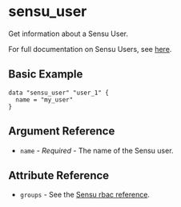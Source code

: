 # sensu_user

Get information about a Sensu User.

For full documentation on Sensu Users, see [here](https://docs.sensu.io/sensu-go/latest/reference/rbac/#user).

## Basic Example

```hcl
data "sensu_user" "user_1" {
  name = "my_user"
}
```

## Argument Reference

* `name` - *Required* - The name of the Sensu user.

## Attribute Reference

* `groups` - See the [Sensu rbac reference](https://docs.sensu.io/sensu-go/latest/reference/rbac/#user).
